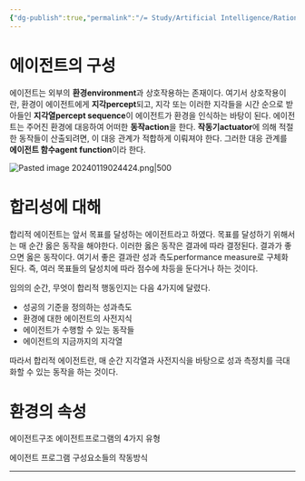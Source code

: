 ```yaml
---
{"dg-publish":true,"permalink":"/= Study/Artificial Intelligence/Rational Agent/","created":"2024-01-23T02:52:32.000+09:00","updated":"2025-01-14T15:33:44.000+09:00"}
---
```


  
# 에이전트의 구성
에이전트는 외부의 **환경environment**과 상호작용하는 존재이다. 여기서 상호작용이란, 환경이 에이전트에게 **지각percept**되고, 지각 또는 이러한 지각들을 시간 순으로 받아들인 **지각열percept sequence**이 에이전트가 환경을 인식하는 바탕이 된다. 에이전트는 주어진 환경에 대응하여 어떠한 **동작action**을 한다. **작동기actuator**에 의해 적절한 동작들이 산출되려면, 이 대응 관계가 적합하게 이뤄져야 한다. 그러한 대응 관계를 **에이전트 함수agent function**이라 한다.

![Pasted image 20240119024424.png|500](/img/user/z-Attached%20Files/Pasted%20image%2020240119024424.png)

# 합리성에 대해
합리적 에이전트는 앞서 목표를 달성하는 에이전트라고 하였다. 목표를 달성하기 위해서는 매 순간 옳은 동작을 해야한다. 이러한 옳은 동작은 결과에 따라 결정된다. 결과가 좋으면 옳은 동작이다. 여기서 좋은 결과란 성과 측도performance measure로 구체화된다. 즉, 여러 목표들의 달성치에 따라 점수에 차등을 둔다거나 하는 것이다.

임의의 순간, 무엇이 합리적 행동인지는 다음 4가지에 달렸다.
- 성공의 기준을 정의하는 성과측도
- 환경에 대한 에이전트의 사전지식
- 에이전트가 수행할 수 있는 동작들
- 에이전트의 지금까지의 지각열

따라서 합리적 에이전트란, 매 순간 지각열과 사전지식을 바탕으로 성과 측정치를 극대화할 수 있는 동작을 하는 것이다.

# 환경의 속성


에이전트구조
에이전트프로그램의 4가지 유형

에이전트 프로그램 구성요소들의 작동방식
****